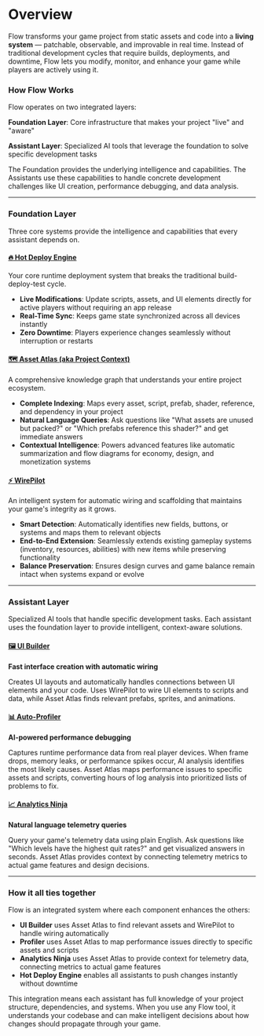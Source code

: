# Overview

Flow transforms your game project from static assets and code into a **living system** — patchable, observable, and improvable in real time. Instead of traditional development cycles that require builds, deployments, and downtime, Flow lets you modify, monitor, and enhance your game while players are actively using it.

### How Flow Works

Flow operates on two integrated layers:

**Foundation Layer**: Core infrastructure that makes your project "live" and "aware"&#x20;

**Assistant Layer**: Specialized AI tools that leverage the foundation to solve specific development tasks

The Foundation provides the underlying intelligence and capabilities. The Assistants use these capabilities to handle concrete development challenges like UI creation, performance debugging, and data analysis.

***

### Foundation Layer

Three core systems provide the intelligence and capabilities that every assistant depends on.

#### [🔥 Hot Deploy Engine](hot-deploy-engine.md)

Your core runtime deployment system that breaks the traditional build-deploy-test cycle.

* **Live Modifications**: Update scripts, assets, and UI elements directly for active players without requiring an app release
* **Real-Time Sync**: Keeps game state synchronized across all devices instantly
* **Zero Downtime**: Players experience changes seamlessly without interruption or restarts

#### [🗺 Asset Atlas (aka Project Context)](overview.md#asset-atlas-aka-project-context)

A comprehensive knowledge graph that understands your entire project ecosystem.

* **Complete Indexing**: Maps every asset, script, prefab, shader, reference, and dependency in your project
* **Natural Language Queries**: Ask questions like "What assets are unused but packed?" or "Which prefabs reference this shader?" and get immediate answers
* **Contextual Intelligence**: Powers advanced features like automatic summarization and flow diagrams for economy, design, and monetization systems

#### [⚡ WirePilot](overview.md#wirepilot)

An intelligent system for automatic wiring and scaffolding that maintains your game's integrity as it grows.

* **Smart Detection**: Automatically identifies new fields, buttons, or systems and maps them to relevant objects
* **End-to-End Extension**: Seamlessly extends existing gameplay systems (inventory, resources, abilities) with new items while preserving functionality
* **Balance Preservation**: Ensures design curves and game balance remain intact when systems expand or evolve

***

### Assistant Layer

Specialized AI tools that handle specific development tasks. Each assistant uses the foundation layer to provide intelligent, context-aware solutions.

#### [🖼 UI Builder](ui-builder.md)

**Fast interface creation with automatic wiring**

Creates UI layouts and automatically handles connections between UI elements and your code. Uses WirePilot to wire UI elements to scripts and data, while Asset Atlas finds relevant prefabs, sprites, and animations.

#### [📊 Auto-Profiler](overview.md#auto-profiler)

**AI-powered performance debugging**

Captures runtime performance data from real player devices. When frame drops, memory leaks, or performance spikes occur, AI analysis identifies the most likely causes. Asset Atlas maps performance issues to specific assets and scripts, converting hours of log analysis into prioritized lists of problems to fix.

#### [📈 Analytics Ninja](overview.md#analytics-ninja)

**Natural language telemetry queries**

Query your game's telemetry data using plain English. Ask questions like "Which levels have the highest quit rates?" and get visualized answers in seconds. Asset Atlas provides context by connecting telemetry metrics to actual game features and design decisions.

***

### How it all ties together

Flow is an integrated system where each component enhances the others:

* **UI Builder** uses Asset Atlas to find relevant assets and WirePilot to handle wiring automatically
* **Profiler** uses Asset Atlas to map performance issues directly to specific assets and scripts
* **Analytics Ninja** uses Asset Atlas to provide context for telemetry data, connecting metrics to actual game features
* **Hot Deploy Engine** enables all assistants to push changes instantly without downtime

This integration means each assistant has full knowledge of your project structure, dependencies, and systems. When you use any Flow tool, it understands your codebase and can make intelligent decisions about how changes should propagate through your game.
